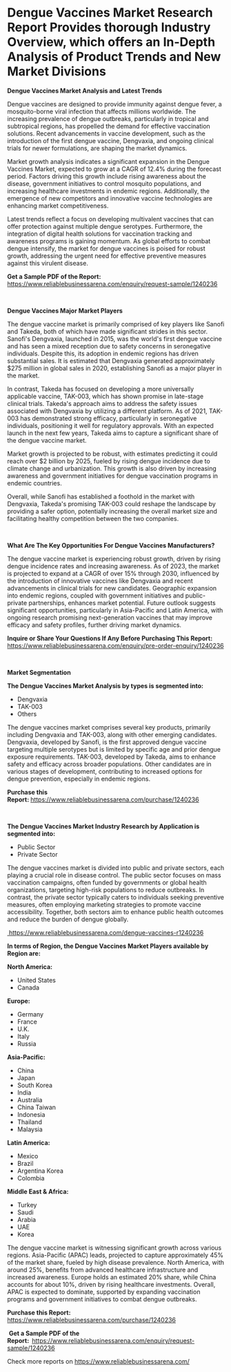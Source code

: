<p><h1>Dengue Vaccines Market Research Report Provides thorough Industry Overview, which offers an In-Depth Analysis of Product Trends and New Market Divisions</h1></p><p><strong>Dengue Vaccines Market Analysis and Latest Trends</strong></p>
<p><p>Dengue vaccines are designed to provide immunity against dengue fever, a mosquito-borne viral infection that affects millions worldwide. The increasing prevalence of dengue outbreaks, particularly in tropical and subtropical regions, has propelled the demand for effective vaccination solutions. Recent advancements in vaccine development, such as the introduction of the first dengue vaccine, Dengvaxia, and ongoing clinical trials for newer formulations, are shaping the market dynamics.</p><p>Market growth analysis indicates a significant expansion in the Dengue Vaccines Market, expected to grow at a CAGR of 12.4% during the forecast period. Factors driving this growth include rising awareness about the disease, government initiatives to control mosquito populations, and increasing healthcare investments in endemic regions. Additionally, the emergence of new competitors and innovative vaccine technologies are enhancing market competitiveness.</p><p>Latest trends reflect a focus on developing multivalent vaccines that can offer protection against multiple dengue serotypes. Furthermore, the integration of digital health solutions for vaccination tracking and awareness programs is gaining momentum. As global efforts to combat dengue intensify, the market for dengue vaccines is poised for robust growth, addressing the urgent need for effective preventive measures against this virulent disease.</p></p>
<p><strong>Get a Sample PDF of the Report:&nbsp;</strong> <a href="https://www.reliablebusinessarena.com/enquiry/request-sample/1240236?utm_campaign=2182&utm_medium=2&utm_source=Github&utm_content=ia&utm_term=08032025&utm_id=dengue-vaccines">https://www.reliablebusinessarena.com/enquiry/request-sample/1240236</a></p>
<p>&nbsp;</p>
<p><strong>Dengue Vaccines Major Market Players</strong></p>
<p><p>The dengue vaccine market is primarily comprised of key players like Sanofi and Takeda, both of which have made significant strides in this sector. Sanofi's Dengvaxia, launched in 2015, was the world's first dengue vaccine and has seen a mixed reception due to safety concerns in seronegative individuals. Despite this, its adoption in endemic regions has driven substantial sales. It is estimated that Dengvaxia generated approximately $275 million in global sales in 2020, establishing Sanofi as a major player in the market.</p><p>In contrast, Takeda has focused on developing a more universally applicable vaccine, TAK-003, which has shown promise in late-stage clinical trials. Takeda's approach aims to address the safety issues associated with Dengvaxia by utilizing a different platform. As of 2021, TAK-003 has demonstrated strong efficacy, particularly in seronegative individuals, positioning it well for regulatory approvals. With an expected launch in the next few years, Takeda aims to capture a significant share of the dengue vaccine market.</p><p>Market growth is projected to be robust, with estimates predicting it could reach over $2 billion by 2025, fueled by rising dengue incidence due to climate change and urbanization. This growth is also driven by increasing awareness and government initiatives for dengue vaccination programs in endemic countries. </p><p>Overall, while Sanofi has established a foothold in the market with Dengvaxia, Takeda's promising TAK-003 could reshape the landscape by providing a safer option, potentially increasing the overall market size and facilitating healthy competition between the two companies.</p></p>
<p>&nbsp;</p>
<p><strong>What Are The Key Opportunities For Dengue Vaccines Manufacturers?</strong></p>
<p><p>The dengue vaccine market is experiencing robust growth, driven by rising dengue incidence rates and increasing awareness. As of 2023, the market is projected to expand at a CAGR of over 15% through 2030, influenced by the introduction of innovative vaccines like Dengvaxia and recent advancements in clinical trials for new candidates. Geographic expansion into endemic regions, coupled with government initiatives and public-private partnerships, enhances market potential. Future outlook suggests significant opportunities, particularly in Asia-Pacific and Latin America, with ongoing research promising next-generation vaccines that may improve efficacy and safety profiles, further driving market dynamics.</p></p>
<p><strong>Inquire or Share Your Questions If Any Before Purchasing This Report:</strong> <a href="https://www.reliablebusinessarena.com/enquiry/pre-order-enquiry/1240236?utm_campaign=2182&utm_medium=2&utm_source=Github&utm_content=ia&utm_term=08032025&utm_id=dengue-vaccines">https://www.reliablebusinessarena.com/enquiry/pre-order-enquiry/1240236</a></p>
<p>&nbsp;</p>
<p><strong>Market Segmentation</strong></p>
<p><strong>The Dengue Vaccines Market Analysis by types is segmented into:</strong></p>
<p><ul><li>Dengvaxia</li><li>TAK-003</li><li>Others</li></ul></p>
<p><p>The dengue vaccines market comprises several key products, primarily including Dengvaxia and TAK-003, along with other emerging candidates. Dengvaxia, developed by Sanofi, is the first approved dengue vaccine targeting multiple serotypes but is limited by specific age and prior dengue exposure requirements. TAK-003, developed by Takeda, aims to enhance safety and efficacy across broader populations. Other candidates are in various stages of development, contributing to increased options for dengue prevention, especially in endemic regions.</p></p>
<p><strong>Purchase this Report:&nbsp;</strong><a href="https://www.reliablebusinessarena.com/purchase/1240236?utm_campaign=2182&utm_medium=2&utm_source=Github&utm_content=ia&utm_term=08032025&utm_id=dengue-vaccines">https://www.reliablebusinessarena.com/purchase/1240236</a></p>
<p>&nbsp;</p>
<p><strong>The Dengue Vaccines Market Industry Research by Application is segmented into:</strong></p>
<p><ul><li>Public Sector</li><li>Private Sector</li></ul></p>
<p><p>The dengue vaccines market is divided into public and private sectors, each playing a crucial role in disease control. The public sector focuses on mass vaccination campaigns, often funded by governments or global health organizations, targeting high-risk populations to reduce outbreaks. In contrast, the private sector typically caters to individuals seeking preventive measures, often employing marketing strategies to promote vaccine accessibility. Together, both sectors aim to enhance public health outcomes and reduce the burden of dengue globally.</p></p>
<p><a href="https://www.reliablebusinessarena.com/dengue-vaccines-r1240236?utm_campaign=2182&utm_medium=2&utm_source=Github&utm_content=ia&utm_term=08032025&utm_id=dengue-vaccines">&nbsp;https://www.reliablebusinessarena.com/dengue-vaccines-r1240236</a></p>
<p><strong>In terms of Region, the Dengue Vaccines Market Players available by Region are:</strong></p>
<p>
    <p> <strong> North America: </strong>
        <ul>
            <li>United States</li>
            <li>Canada</li>
        </ul>
        </p> 
    <p> <strong> Europe: </strong>
        <ul>
            <li>Germany</li>
            <li>France</li>
            <li>U.K.</li>
            <li>Italy</li>
            <li>Russia</li>
        </ul>
        </p> 
    <p> <strong> Asia-Pacific: </strong>
        <ul>
            <li>China</li>
            <li>Japan</li>
            <li>South Korea</li>
            <li>India</li>
            <li>Australia</li>
            <li>China Taiwan</li>
            <li>Indonesia</li>
            <li>Thailand</li>
            <li>Malaysia</li>
        </ul>
        </p> 
    <p> <strong> Latin America: </strong>
        <ul>
            <li>Mexico</li>
            <li>Brazil</li>
            <li>Argentina Korea</li>
            <li>Colombia</li>
        </ul>
        </p> 
    <p> <strong> Middle East & Africa: </strong>
        <ul>
            <li>Turkey</li>
            <li>Saudi</li>
            <li>Arabia</li>
            <li>UAE</li>
            <li>Korea</li>
        </ul>
    </p>
    </p>
<p><p>The dengue vaccine market is witnessing significant growth across various regions. Asia-Pacific (APAC) leads, projected to capture approximately 45% of the market share, fueled by high disease prevalence. North America, with around 25%, benefits from advanced healthcare infrastructure and increased awareness. Europe holds an estimated 20% share, while China accounts for about 10%, driven by rising healthcare investments. Overall, APAC is expected to dominate, supported by expanding vaccination programs and government initiatives to combat dengue outbreaks.</p></p>
<p><strong>Purchase this Report: </strong><a href="https://www.reliablebusinessarena.com/purchase/1240236?utm_campaign=2182&utm_medium=2&utm_source=Github&utm_content=ia&utm_term=08032025&utm_id=dengue-vaccines">https://www.reliablebusinessarena.com/purchase/1240236</a></p>
<p>&nbsp;<strong>Get a Sample PDF of the Report:&nbsp;&nbsp;</strong><a href="https://www.reliablebusinessarena.com/enquiry/request-sample/1240236?utm_campaign=2182&utm_medium=2&utm_source=Github&utm_content=ia&utm_term=08032025&utm_id=dengue-vaccines">https://www.reliablebusinessarena.com/enquiry/request-sample/1240236</a></p>
<p><strong></strong></p>
<p>Check more reports on <a href="https://www.reliablebusinessarena.com/?utm_campaign=2182&utm_medium=2&utm_source=Github&utm_content=ia&utm_term=08032025&utm_id=dengue-vaccines">https://www.reliablebusinessarena.com/</a></p>